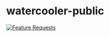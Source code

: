 # watercooler-public
[![Feature Requests](https://feathub.com/markclancy/watercooler-public?format=svg)](https://feathub.com/markclancy/watercooler-public)

